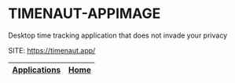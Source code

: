 # TIMENAUT-APPIMAGE
 
 Desktop time tracking application that does not invade your privacy
 
 SITE: https://timenaut.app/

 | [Applications](https://portable-linux-apps.github.io/apps.html) | [Home](https://portable-linux-apps.github.io)
 | --- | --- |

